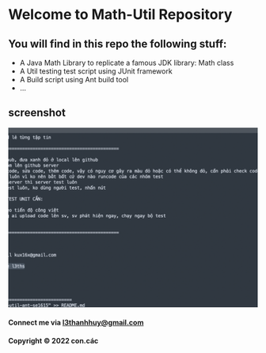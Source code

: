 # Welcome to Math-Util Repository
## You will find in this repo the following stuff:
* A Java Math Library to replicate a famous JDK library: Math class
* A Util testing test script using JUnit framework
* A Build script using Ant build tool
* ...

## screenshot
![Huy dep trai](https://github.com/l3ths/math-util-ant-se1615/blob/main/screenshot/hinh1.jpg)
#### Connect me via l3thanhhuy@gmail.com
#### Copyright &#169; 2022 con.các 